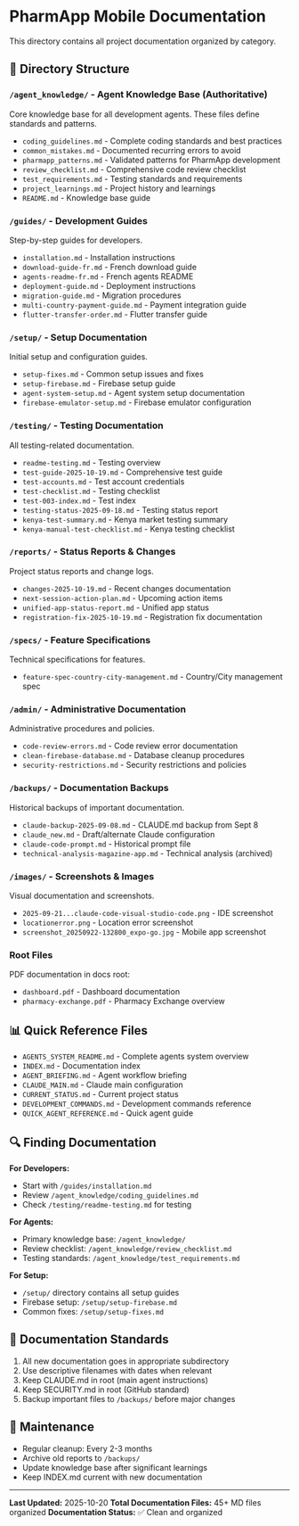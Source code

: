 # PharmApp Mobile Documentation

This directory contains all project documentation organized by category.

## 📁 Directory Structure

### `/agent_knowledge/` - **Agent Knowledge Base** (Authoritative)
Core knowledge base for all development agents. These files define standards and patterns.

- `coding_guidelines.md` - Complete coding standards and best practices
- `common_mistakes.md` - Documented recurring errors to avoid
- `pharmapp_patterns.md` - Validated patterns for PharmApp development
- `review_checklist.md` - Comprehensive code review checklist
- `test_requirements.md` - Testing standards and requirements
- `project_learnings.md` - Project history and learnings
- `README.md` - Knowledge base guide

### `/guides/` - Development Guides
Step-by-step guides for developers.

- `installation.md` - Installation instructions
- `download-guide-fr.md` - French download guide
- `agents-readme-fr.md` - French agents README
- `deployment-guide.md` - Deployment instructions
- `migration-guide.md` - Migration procedures
- `multi-country-payment-guide.md` - Payment integration guide
- `flutter-transfer-order.md` - Flutter transfer guide

### `/setup/` - Setup Documentation
Initial setup and configuration guides.

- `setup-fixes.md` - Common setup issues and fixes
- `setup-firebase.md` - Firebase setup guide
- `agent-system-setup.md` - Agent system setup documentation
- `firebase-emulator-setup.md` - Firebase emulator configuration

### `/testing/` - Testing Documentation
All testing-related documentation.

- `readme-testing.md` - Testing overview
- `test-guide-2025-10-19.md` - Comprehensive test guide
- `test-accounts.md` - Test account credentials
- `test-checklist.md` - Testing checklist
- `test-003-index.md` - Test index
- `testing-status-2025-09-18.md` - Testing status report
- `kenya-test-summary.md` - Kenya market testing summary
- `kenya-manual-test-checklist.md` - Kenya testing checklist

### `/reports/` - Status Reports & Changes
Project status reports and change logs.

- `changes-2025-10-19.md` - Recent changes documentation
- `next-session-action-plan.md` - Upcoming action items
- `unified-app-status-report.md` - Unified app status
- `registration-fix-2025-10-19.md` - Registration fix documentation

### `/specs/` - Feature Specifications
Technical specifications for features.

- `feature-spec-country-city-management.md` - Country/City management spec

### `/admin/` - Administrative Documentation
Administrative procedures and policies.

- `code-review-errors.md` - Code review error documentation
- `clean-firebase-database.md` - Database cleanup procedures
- `security-restrictions.md` - Security restrictions and policies

### `/backups/` - Documentation Backups
Historical backups of important documentation.

- `claude-backup-2025-09-08.md` - CLAUDE.md backup from Sept 8
- `claude_new.md` - Draft/alternate Claude configuration
- `claude-code-prompt.md` - Historical prompt file
- `technical-analysis-magazine-app.md` - Technical analysis (archived)

### `/images/` - Screenshots & Images
Visual documentation and screenshots.

- `2025-09-21...claude-code-visual-studio-code.png` - IDE screenshot
- `locationerror.png` - Location error screenshot
- `screenshot_20250922-132800_expo-go.jpg` - Mobile app screenshot

### Root Files
PDF documentation in docs root:

- `dashboard.pdf` - Dashboard documentation
- `pharmacy-exchange.pdf` - Pharmacy Exchange overview

## 📊 Quick Reference Files

- `AGENTS_SYSTEM_README.md` - Complete agents system overview
- `INDEX.md` - Documentation index
- `AGENT_BRIEFING.md` - Agent workflow briefing
- `CLAUDE_MAIN.md` - Claude main configuration
- `CURRENT_STATUS.md` - Current project status
- `DEVELOPMENT_COMMANDS.md` - Development commands reference
- `QUICK_AGENT_REFERENCE.md` - Quick agent guide

## 🔍 Finding Documentation

**For Developers:**
- Start with `/guides/installation.md`
- Review `/agent_knowledge/coding_guidelines.md`
- Check `/testing/readme-testing.md` for testing

**For Agents:**
- Primary knowledge base: `/agent_knowledge/`
- Review checklist: `/agent_knowledge/review_checklist.md`
- Testing standards: `/agent_knowledge/test_requirements.md`

**For Setup:**
- `/setup/` directory contains all setup guides
- Firebase setup: `/setup/setup-firebase.md`
- Common fixes: `/setup/setup-fixes.md`

## 📝 Documentation Standards

1. All new documentation goes in appropriate subdirectory
2. Use descriptive filenames with dates when relevant
3. Keep CLAUDE.md in root (main agent instructions)
4. Keep SECURITY.md in root (GitHub standard)
5. Backup important files to `/backups/` before major changes

## 🔄 Maintenance

- Regular cleanup: Every 2-3 months
- Archive old reports to `/backups/`
- Update knowledge base after significant learnings
- Keep INDEX.md current with new documentation

---

**Last Updated:** 2025-10-20
**Total Documentation Files:** 45+ MD files organized
**Documentation Status:** ✅ Clean and organized
